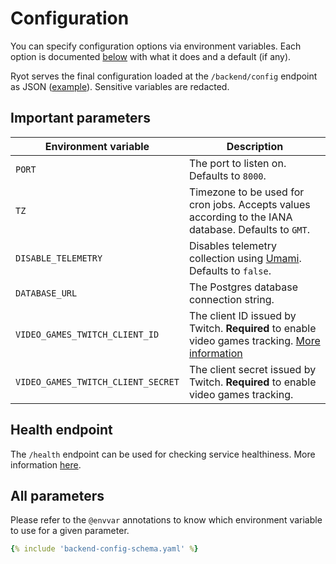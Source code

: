 # Configuration

You can specify configuration options via environment variables. Each option is documented
[below](#all-parameters) with what it does and a default (if any).

Ryot serves the final configuration loaded at the `/backend/config` endpoint as JSON
([example](https://pro.ryot.io/backend/config)). Sensitive variables are redacted.

## Important parameters

| Environment variable               | Description                                                                                                            |
| ---------------------------------- | ---------------------------------------------------------------------------------------------------------------------- |
| `PORT`                             | The port to listen on. Defaults to `8000`.                                                                             |
| `TZ`                               | Timezone to be used for cron jobs. Accepts values according to the IANA database. Defaults to `GMT`.                   |
| `DISABLE_TELEMETRY`                | Disables telemetry collection using [Umami](https://umami.is). Defaults to `false`.                                    |
| `DATABASE_URL`                     | The Postgres database connection string.                                                                               |
| `VIDEO_GAMES_TWITCH_CLIENT_ID`     | The client ID issued by Twitch. **Required** to enable video games tracking. [More information](guides/video-games.md) |
| `VIDEO_GAMES_TWITCH_CLIENT_SECRET` | The client secret issued by Twitch. **Required** to enable video games tracking.                                       |

## Health endpoint

The `/health` endpoint can be used for checking service healthiness. More information
[here](https://learn.microsoft.com/en-us/azure/architecture/patterns/health-endpoint-monitoring).

## All parameters

Please refer to the `@envvar` annotations to know which environment variable to use for a
given parameter.

```yaml
{% include 'backend-config-schema.yaml' %}
```
